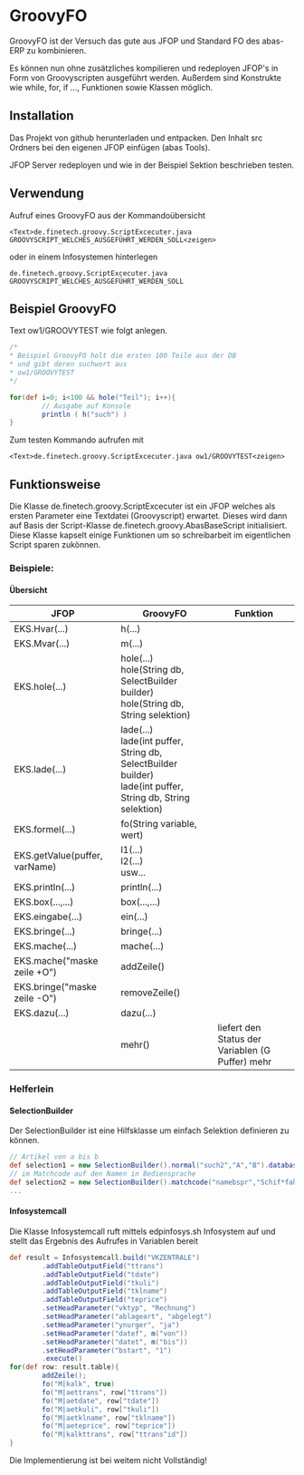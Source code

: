 GroovyFO
===

GroovyFO ist der Versuch das gute aus JFOP und Standard FO des abas-ERP zu kombinieren.

Es können nun ohne zusätzliches kompilieren und redeployen JFOP's in Form von Groovyscripten ausgeführt werden. Außerdem sind Konstrukte wie while, for, if ..., Funktionen sowie Klassen möglich.

## Installation
Das Projekt von github herunterladen und entpacken. Den Inhalt src Ordners bei den eigenen JFOP einfügen (abas Tools).

JFOP Server redeployen und wie in der Beispiel Sektion beschrieben testen.


## Verwendung
Aufruf eines GroovyFO aus der Kommandoübersicht
```
<Text>de.finetech.groovy.ScriptExcecuter.java GROOVYSCRIPT_WELCHES_AUSGEFÜHRT_WERDEN_SOLL<zeigen>
```
oder in einem Infosystemen hinterlegen
```
de.finetech.groovy.ScriptExcecuter.java GROOVYSCRIPT_WELCHES_AUSGEFÜHRT_WERDEN_SOLL
```

## Beispiel GroovyFO

Text ow1/GROOVYTEST wie folgt anlegen.
```groovy
/*
* Beispiel GroovyFO holt die ersten 100 Teile aus der DB
* und gibt deren suchwort aus
* ow1/GROOVYTEST
*/

for(def i=0; i<100 && hole("Teil"); i++){
        // Ausgabe auf Konsole
        println ( h("such") )
}
```
Zum testen Kommando aufrufen mit
```
<Text>de.finetech.groovy.ScriptExcecuter.java ow1/GROOVYTEST<zeigen>
```

## Funktionsweise

Die Klasse de.finetech.groovy.ScriptExcecuter ist ein JFOP welches als ersten Parameter eine Textdatei (Groovyscript) erwartet. 
Dieses wird dann auf Basis der Script-Klasse de.finetech.groovy.AbasBaseScript initialisiert. 
Diese Klasse kapselt einige Funktionen um so schreibarbeit im eigentlichen Script sparen zukönnen.


### Beispiele:

#### Übersicht
| JFOP            | GroovyFO | Funktion |
| --------------- | ------------- | --------|
| EKS.Hvar(...)   | h(...) | |
| EKS.Mvar(...)   | m(...) | |
| EKS.hole(...)   | hole(...) <br/> hole(String db, SelectBuilder builder) <br/> hole(String db, String selektion)| |
| EKS.lade(...)   | lade(...) <br/> lade(int puffer, String db, SelectBuilder builder) <br/> lade(int puffer, String db, String selektion)| |
| EKS.formel(...) | fo(String variable, wert)| |
| EKS.getValue(puffer, varName)| l1(...) <br/> l2(...) <br/> usw...| |
| EKS.println(...)| println(...)| |
| EKS.box(...,...)| box(...,...)| |
| EKS.eingabe(...)| ein(...)| |
| EKS.bringe(...) | bringe(...)| |
| EKS.mache(...) | mache(...)| |
| EKS.mache("maske zeile +O") | addZeile()| |
| EKS.bringe("maske zeile -O") | removeZeile()| |
| EKS.dazu(...) | dazu(...)| |
| | mehr()| liefert den Status der Variablen (G Puffer) mehr |

### Helferlein

#### SelectionBuilder
Der SelectionBuilder ist eine Hilfsklasse um einfach Selektion definieren zu können.
```groovy
// Artikel von a bis b
def selection1 = new SelectionBuilder().normal("such2","A","B").database(2).group(1)
// im Matchcode auf den Namen in Bediensprache
def selection2 = new SelectionBuilder().matchcode("namebspr","Schif*fahrt")
...
```

#### Infosystemcall
Die Klasse Infosystemcall ruft mittels edpinfosys.sh Infosystem auf und stellt das Ergebnis des Aufrufes
in Variablen bereit
```groovy
def result = Infosystemcall.build("VKZENTRALE")
        .addTableOutputField("ttrans")
        .addTableOutputField("tdate")
        .addTableOutputField("tkuli")
        .addTableOutputField("tklname")
        .addTableOutputField("teprice")
        .setHeadParameter("vktyp", "Rechnung")
        .setHeadParameter("ablageart", "abgelegt")
        .setHeadParameter("ynurger", "ja")
        .setHeadParameter("datef", m("von"))
        .setHeadParameter("datet", m("bis"))
        .setHeadParameter("bstart", "1")
        .execute()
for(def row: result.table){
        addZeile();
        fo("M|kalk", true)
        fo("M|aettrans", row["ttrans"])
        fo("M|aetdate", row["tdate"])
        fo("M|aetkuli", row["tkuli"])
        fo("M|aetklname", row["tklname"])
        fo("M|aeteprice", row["teprice"])
        fo("M|kalkttrans", row["ttrans^id"])
}
```


Die Implementierung ist bei weitem nicht Vollständig!
